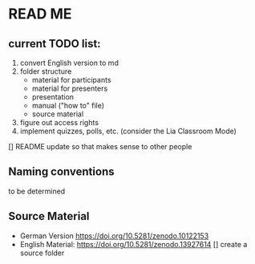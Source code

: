 # READ ME 

## current TODO list:
1. convert English version to md
2. folder structure
   - material for participants
   - material for presenters
   - presentation
   - manual ("how to" file)
   - source material
3. figure out access rights
4. implement quizzes, polls, etc. (consider the Lia Classroom Mode)

[] README update so that makes sense to other people

## Naming conventions
to be determined 

## Source Material 
- German Version 
https://doi.org/10.5281/zenodo.10122153
- English Material:
https://doi.org/10.5281/zenodo.13927614
[] create a source folder
